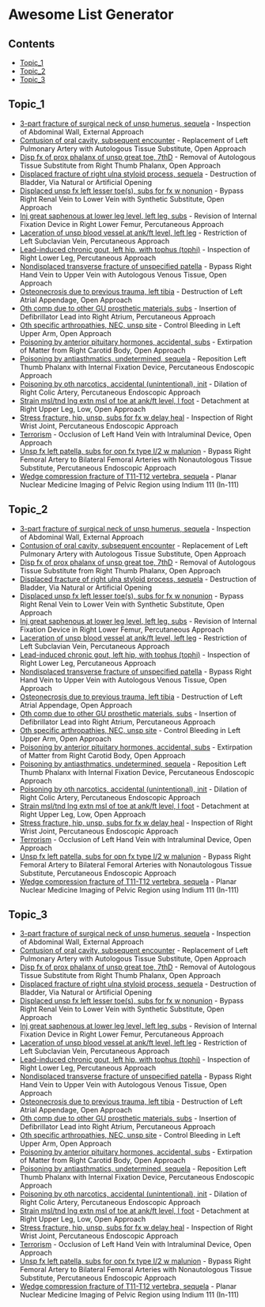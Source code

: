 # Awesome List Generator

## Contents

- [Topic_1](#topic_1)
- [Topic_2](#topic_2)
- [Topic_3](#topic_3)

## Topic_1

- [3-part fracture of surgical neck of unsp humerus, sequela](http://princeton.edu) - Inspection of Abdominal Wall, External Approach
- [Contusion of oral cavity, subsequent encounter](http://seattletimes.com) - Replacement of Left Pulmonary Artery with Autologous Tissue Substitute, Open Approach
- [Disp fx of prox phalanx of unsp great toe, 7thD](http://admin.ch) - Removal of Autologous Tissue Substitute from Right Thumb Phalanx, Open Approach
- [Displaced fracture of right ulna styloid process, sequela](https://ow.ly) - Destruction of Bladder, Via Natural or Artificial Opening
- [Displaced unsp fx left lesser toe(s), subs for fx w nonunion](http://scribd.com) - Bypass Right Renal Vein to Lower Vein with Synthetic Substitute, Open Approach
- [Inj great saphenous at lower leg level, left leg, subs](https://hao123.com) - Revision of Internal Fixation Device in Right Lower Femur, Percutaneous Approach
- [Laceration of unsp blood vessel at ank/ft level, left leg](https://upenn.edu) - Restriction of Left Subclavian Vein, Percutaneous Approach
- [Lead-induced chronic gout, left hip, with tophus (tophi)](https://ovh.net) - Inspection of Right Lower Leg, Percutaneous Approach
- [Nondisplaced transverse fracture of unspecified patella](https://privacy.gov.au) - Bypass Right Hand Vein to Upper Vein with Autologous Venous Tissue, Open Approach
- [Osteonecrosis due to previous trauma, left tibia](https://webnode.com) - Destruction of Left Atrial Appendage, Open Approach
- [Oth comp due to other GU prosthetic materials, subs](http://163.com) - Insertion of Defibrillator Lead into Right Atrium, Percutaneous Approach
- [Oth specific arthropathies, NEC, unsp site](http://nhs.uk) - Control Bleeding in Left Upper Arm, Open Approach
- [Poisoning by anterior pituitary hormones, accidental, subs](http://livejournal.com) - Extirpation of Matter from Right Carotid Body, Open Approach
- [Poisoning by antiasthmatics, undetermined, sequela](https://wikipedia.org) - Reposition Left Thumb Phalanx with Internal Fixation Device, Percutaneous Endoscopic Approach
- [Poisoning by oth narcotics, accidental (unintentional), init](http://elpais.com) - Dilation of Right Colic Artery, Percutaneous Endoscopic Approach
- [Strain msl/tnd lng extn msl of toe at ank/ft level, l foot](https://squidoo.com) - Detachment at Right Upper Leg, Low, Open Approach
- [Stress fracture, hip, unsp, subs for fx w delay heal](https://usa.gov) - Inspection of Right Wrist Joint, Percutaneous Endoscopic Approach
- [Terrorism](http://shutterfly.com) - Occlusion of Left Hand Vein with Intraluminal Device, Open Approach
- [Unsp fx left patella, subs for opn fx type I/2 w malunion](http://smugmug.com) - Bypass Right Femoral Artery to Bilateral Femoral Arteries with Nonautologous Tissue Substitute, Percutaneous Endoscopic Approach
- [Wedge compression fracture of T11-T12 vertebra, sequela](http://linkedin.com) - Planar Nuclear Medicine Imaging of Pelvic Region using Indium 111 (In-111)

## Topic_2

- [3-part fracture of surgical neck of unsp humerus, sequela](http://princeton.edu) - Inspection of Abdominal Wall, External Approach
- [Contusion of oral cavity, subsequent encounter](http://seattletimes.com) - Replacement of Left Pulmonary Artery with Autologous Tissue Substitute, Open Approach
- [Disp fx of prox phalanx of unsp great toe, 7thD](http://admin.ch) - Removal of Autologous Tissue Substitute from Right Thumb Phalanx, Open Approach
- [Displaced fracture of right ulna styloid process, sequela](https://ow.ly) - Destruction of Bladder, Via Natural or Artificial Opening
- [Displaced unsp fx left lesser toe(s), subs for fx w nonunion](http://scribd.com) - Bypass Right Renal Vein to Lower Vein with Synthetic Substitute, Open Approach
- [Inj great saphenous at lower leg level, left leg, subs](https://hao123.com) - Revision of Internal Fixation Device in Right Lower Femur, Percutaneous Approach
- [Laceration of unsp blood vessel at ank/ft level, left leg](https://upenn.edu) - Restriction of Left Subclavian Vein, Percutaneous Approach
- [Lead-induced chronic gout, left hip, with tophus (tophi)](https://ovh.net) - Inspection of Right Lower Leg, Percutaneous Approach
- [Nondisplaced transverse fracture of unspecified patella](https://privacy.gov.au) - Bypass Right Hand Vein to Upper Vein with Autologous Venous Tissue, Open Approach
- [Osteonecrosis due to previous trauma, left tibia](https://webnode.com) - Destruction of Left Atrial Appendage, Open Approach
- [Oth comp due to other GU prosthetic materials, subs](http://163.com) - Insertion of Defibrillator Lead into Right Atrium, Percutaneous Approach
- [Oth specific arthropathies, NEC, unsp site](http://nhs.uk) - Control Bleeding in Left Upper Arm, Open Approach
- [Poisoning by anterior pituitary hormones, accidental, subs](http://livejournal.com) - Extirpation of Matter from Right Carotid Body, Open Approach
- [Poisoning by antiasthmatics, undetermined, sequela](https://wikipedia.org) - Reposition Left Thumb Phalanx with Internal Fixation Device, Percutaneous Endoscopic Approach
- [Poisoning by oth narcotics, accidental (unintentional), init](http://elpais.com) - Dilation of Right Colic Artery, Percutaneous Endoscopic Approach
- [Strain msl/tnd lng extn msl of toe at ank/ft level, l foot](https://squidoo.com) - Detachment at Right Upper Leg, Low, Open Approach
- [Stress fracture, hip, unsp, subs for fx w delay heal](https://usa.gov) - Inspection of Right Wrist Joint, Percutaneous Endoscopic Approach
- [Terrorism](http://shutterfly.com) - Occlusion of Left Hand Vein with Intraluminal Device, Open Approach
- [Unsp fx left patella, subs for opn fx type I/2 w malunion](http://smugmug.com) - Bypass Right Femoral Artery to Bilateral Femoral Arteries with Nonautologous Tissue Substitute, Percutaneous Endoscopic Approach
- [Wedge compression fracture of T11-T12 vertebra, sequela](http://linkedin.com) - Planar Nuclear Medicine Imaging of Pelvic Region using Indium 111 (In-111)

## Topic_3

- [3-part fracture of surgical neck of unsp humerus, sequela](http://princeton.edu) - Inspection of Abdominal Wall, External Approach
- [Contusion of oral cavity, subsequent encounter](http://seattletimes.com) - Replacement of Left Pulmonary Artery with Autologous Tissue Substitute, Open Approach
- [Disp fx of prox phalanx of unsp great toe, 7thD](http://admin.ch) - Removal of Autologous Tissue Substitute from Right Thumb Phalanx, Open Approach
- [Displaced fracture of right ulna styloid process, sequela](https://ow.ly) - Destruction of Bladder, Via Natural or Artificial Opening
- [Displaced unsp fx left lesser toe(s), subs for fx w nonunion](http://scribd.com) - Bypass Right Renal Vein to Lower Vein with Synthetic Substitute, Open Approach
- [Inj great saphenous at lower leg level, left leg, subs](https://hao123.com) - Revision of Internal Fixation Device in Right Lower Femur, Percutaneous Approach
- [Laceration of unsp blood vessel at ank/ft level, left leg](https://upenn.edu) - Restriction of Left Subclavian Vein, Percutaneous Approach
- [Lead-induced chronic gout, left hip, with tophus (tophi)](https://ovh.net) - Inspection of Right Lower Leg, Percutaneous Approach
- [Nondisplaced transverse fracture of unspecified patella](https://privacy.gov.au) - Bypass Right Hand Vein to Upper Vein with Autologous Venous Tissue, Open Approach
- [Osteonecrosis due to previous trauma, left tibia](https://webnode.com) - Destruction of Left Atrial Appendage, Open Approach
- [Oth comp due to other GU prosthetic materials, subs](http://163.com) - Insertion of Defibrillator Lead into Right Atrium, Percutaneous Approach
- [Oth specific arthropathies, NEC, unsp site](http://nhs.uk) - Control Bleeding in Left Upper Arm, Open Approach
- [Poisoning by anterior pituitary hormones, accidental, subs](http://livejournal.com) - Extirpation of Matter from Right Carotid Body, Open Approach
- [Poisoning by antiasthmatics, undetermined, sequela](https://wikipedia.org) - Reposition Left Thumb Phalanx with Internal Fixation Device, Percutaneous Endoscopic Approach
- [Poisoning by oth narcotics, accidental (unintentional), init](http://elpais.com) - Dilation of Right Colic Artery, Percutaneous Endoscopic Approach
- [Strain msl/tnd lng extn msl of toe at ank/ft level, l foot](https://squidoo.com) - Detachment at Right Upper Leg, Low, Open Approach
- [Stress fracture, hip, unsp, subs for fx w delay heal](https://usa.gov) - Inspection of Right Wrist Joint, Percutaneous Endoscopic Approach
- [Terrorism](http://shutterfly.com) - Occlusion of Left Hand Vein with Intraluminal Device, Open Approach
- [Unsp fx left patella, subs for opn fx type I/2 w malunion](http://smugmug.com) - Bypass Right Femoral Artery to Bilateral Femoral Arteries with Nonautologous Tissue Substitute, Percutaneous Endoscopic Approach
- [Wedge compression fracture of T11-T12 vertebra, sequela](http://linkedin.com) - Planar Nuclear Medicine Imaging of Pelvic Region using Indium 111 (In-111)

